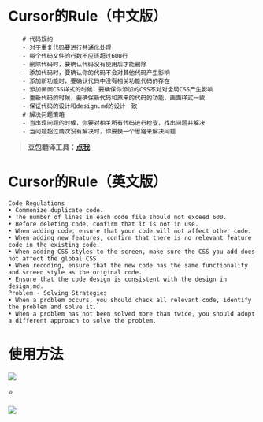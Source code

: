 
# Cursor的Rule（中文版）

```
    # 代码规约
    - 对于重复代码要进行共通化处理
    - 每个代码文件的行数不应该超过600行
    - 删除代码时，要确认代码没有使用后才能删除
    - 添加代码时，要确认你的代码不会对其他代码产生影响
    - 添加新功能时，要确认代码中没有相关功能代码的存在
    - 添加画面CSS样式的时候，要确保你添加的CSS不对对全局CSS产生影响
    - 重新代码的时候，要确保新代码和原来的代码的功能，画面样式一致
    - 保证代码的设计和design.md的设计一致
    # 解决问题策略
    - 当出现问题的时候，你要对相关所有代码进行检查，找出问题并解决
    - 当问题超过两次没有解决时，你要换一个思路来解决问题
```

> **豆包翻译工具：**[**点我**](https://www.doubao.com/chat/2030542583498754)

# Cursor的Rule（英文版）

```
Code Regulations
• Commonize duplicate code.
• The number of lines in each code file should not exceed 600.
• Before deleting code, confirm that it is not in use.
• When adding code, ensure that your code will not affect other code.
• When adding new features, confirm that there is no relevant feature code in the existing code.
• When adding CSS styles to the screen, make sure the CSS you add does not affect the global CSS.
• When recoding, ensure that the new code has the same functionality and screen style as the original code.
• Ensure that the code design is consistent with the design in design.md.
Problem - Solving Strategies
• When a problem occurs, you should check all relevant code, identify the problem and solve it.
• When a problem has not been solved more than twice, you should adopt a different approach to solve the problem.
```

# 使用方法

![](http://www.kdocs.cn/api/v3/office/copy/SkJTSUlpbmtvTnR0enhPQ1RZTEp2WlZjempheWEvdlZmSkhaWk9UUFZKM2ZKSm5KUldKRzUzaGxodHlURndCbWJGa3RCbWVFcUt1V1M2bDJialNZVG5hOW5EQlRLT1JSb1hRMVVBVS9rTzA3QVJUWmZ2a3JhSlhYbnJqbG9xb0ppTnBVZlowOUR5MUVtS3pGUTNIeEhvR3NCVFZuWVpBTEhpaWo5SGU4ZWwxWjZtMjBLRzVtU0pac055Q1V4KzNVWjI5RTZhVGV1YmN5b2QzeDdzc2w2YXFWY2VtZlpxMDgrb2FUcWk0c2U5VEpDYTd2bnJRcHRIZ3d0d3U4djB0SWJMOUJ6eDlQRlhFPQ==/attach/object/OVFTY7Q7ACAD6?)

⭐

![](http://www.kdocs.cn/api/v3/office/copy/SkJTSUlpbmtvTnR0enhPQ1RZTEp2WlZjempheWEvdlZmSkhaWk9UUFZKM2ZKSm5KUldKRzUzaGxodHlURndCbWJGa3RCbWVFcUt1V1M2bDJialNZVG5hOW5EQlRLT1JSb1hRMVVBVS9rTzA3QVJUWmZ2a3JhSlhYbnJqbG9xb0ppTnBVZlowOUR5MUVtS3pGUTNIeEhvR3NCVFZuWVpBTEhpaWo5SGU4ZWwxWjZtMjBLRzVtU0pac055Q1V4KzNVWjI5RTZhVGV1YmN5b2QzeDdzc2w2YXFWY2VtZlpxMDgrb2FUcWk0c2U5VEpDYTd2bnJRcHRIZ3d0d3U4djB0SWJMOUJ6eDlQRlhFPQ==/attach/object/ASWDY7Q7ABQHO?)
<!--stackedit_data:
eyJoaXN0b3J5IjpbLTE1NzUxMzc3MjBdfQ==
-->

